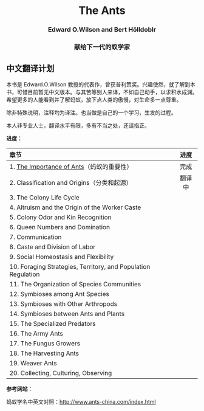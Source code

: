 <h1>
    <center>The Ants</center>
</h1>
<center><h3>Edward O.Wilson and Bert Hölldoblr</h3></center>
<center><h3>献给下一代的蚁学家</h3></center>

## 中文翻译计划

本书是 Edward.O.Wilson 教授的代表作，曾获普利策奖。兴趣使然，就了解到本书，可惜目前暂无中文版本。与其苦等别人来译，不如自己动手，以求积水成渊。希望更多的人能看到并了解蚂蚁，放下点人类的傲慢，对生命多一点尊重。

除非特殊说明，注释均为译注。也当做是自己的一个学习，生发的过程。

本人非专业人士，翻译水平有限，多有不当之处，还请指正。

**进度：**

| 章节                                                         |  进度  |
| :----------------------------------------------------------- | :----: |
| 1. [The Importance of Ants](https://gallanordleaf.github.io/ants-trans/C1)（蚂蚁的重要性） |  完成  |
| 2. Classification and Origins（分类和起源）                  | 翻译中 |
| 3. The Colony Life Cycle                                     |        |
| 4. Altruism and the Origin of the Worker Caste               |        |
| 5. Colony Odor and Kin Recognition                           |        |
| 6. Queen Numbers and Domination                              |        |
| 7. Communication                                             |        |
| 8. Caste and Division of Labor                               |        |
| 9. Social Homeostasis and Flexibility                        |        |
| 10. Foraging Strategies, Territory, and Population Regulation |        |
| 11. The Organization of Species Communities                  |        |
| 12. Symbioses among Ant Species                              |        |
| 13. Symbioses with Other Arthropods                          |        |
| 14. Symbioses between Ants and Plants                        |        |
| 15. The Specialized Predators                                |        |
| 16. The Army Ants                                            |        |
| 17. The Fungus Growers                                       |        |
| 18. The Harvesting Ants                                      |        |
| 19. Weaver Ants                                              |        |
| 20. Collecting, Culturing, Observing                         |        |

**参考网站**：

蚂蚁学名中英文对照：http://www.ants-china.com/index.html
